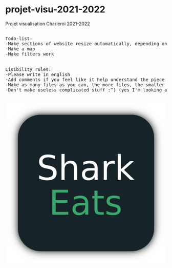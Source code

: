 # projet-visu-2021-2022
Projet visualisation Charleroi 2021-2022

<pre>

Todo-list:
-Make sections of website resize automatically, depending on the size of the window
-Make a map
-Make filters work


Lisibility rules:
-Please write in english
-Add comments if you feel like it help understand the piece of code
-Make as many files as you can, the more files, the smaller they are, the easier they are to read.
-Don't make useless complicated stuff :^) (yes I'm looking at you Maxim lol)

</pre>

![alt text](https://github.com/DBChoco/projet-visu-2021-2022/blob/main/images/SharkEatsLogo.png)
